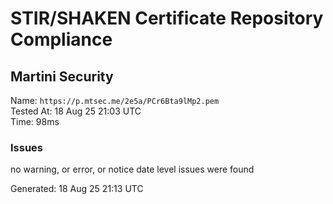 # STIR/SHAKEN Certificate Repository Compliance

## Martini Security

Name: `https://p.mtsec.me/2e5a/PCr6Bta9lMp2.pem`\
Tested At: 18 Aug 25 21:03 UTC\
Time: 98ms

### Issues

no warning, or error, or notice date level issues were found

Generated: 18 Aug 25 21:13 UTC